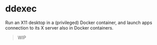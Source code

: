 # ddexec

Run an X11 desktop in a (privileged) Docker container, and launch apps connection to its X server also in Docker containers.

> WIP
